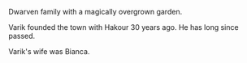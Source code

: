Dwarven family with a magically overgrown garden.

Varik founded the town with Hakour 30 years ago. He has long since passed.

Varik's wife was Bianca.